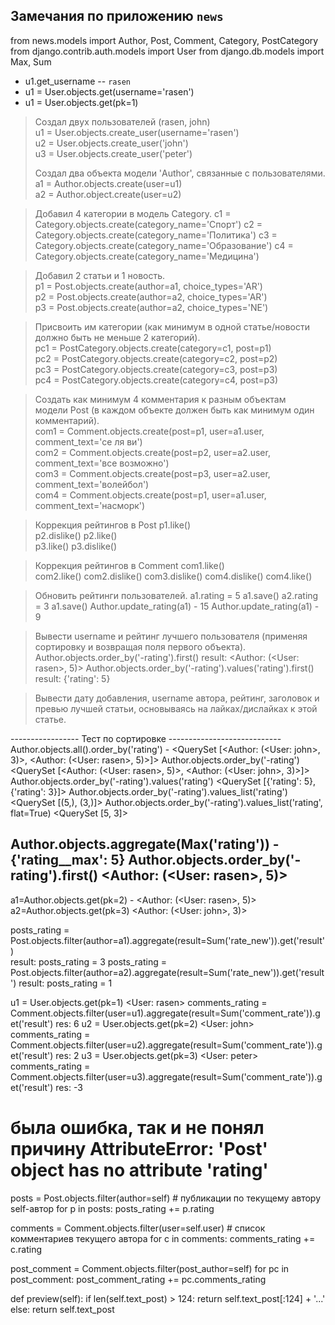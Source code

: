 Замечания по приложению `news`
------------------------------
from news.models import Author, Post, Comment, Category, PostCategory  
from django.contrib.auth.models import User
from django.db.models import Max, Sum

- u1.get_username -- `rasen` 
- u1 = User.objects.get(username='rasen')
- u1 = User.objects.get(pk=1)

> Создал двух пользователей (rasen, john)   
u1 = User.objects.create_user(username='rasen')      
u2 = User.objects.create_user('john')        
u3 = User.objects.create_user('peter')
> 
> Создал два объекта модели 'Author', связанные с пользователями.  
a1 = Author.objects.create(user=u1)  
a2 = Author.object.create(user=u2)

> Добавил 4 категории в модель Category.
c1 = Category.objects.create(category_name='Спорт')
c2 = Category.objects.create(category_name='Политика')
c3 = Category.objects.create(category_name='Образование')
c4 = Category.objects.create(category_name='Медицина') 
 
> Добавил 2 статьи и 1 новость.   
p1 = Post.objects.create(author=a1, choice_types='AR')  
p2 = Post.objects.create(author=a2, choice_types='AR')  
p3 = Post.objects.create(author=a2, choice_types='NE') 

> Присвоить им категории (как минимум в одной 
статье/новости должно быть не меньше 2 категорий).   
pc1 = PostCategory.objects.create(category=c1, post=p1)  
pc2 = PostCategory.objects.create(category=c2, post=p2)  
pc3 = PostCategory.objects.create(category=c3, post=p3)     
pc4 = PostCategory.objects.create(category=c4, post=p3)

> Создать как минимум 4 комментария к разным объектам  
модели Post (в каждом объекте должен быть как минимум один комментарий).     
com1 = Comment.objects.create(post=p1, user=a1.user, comment_text='се ля ви')  
com2 = Comment.objects.create(post=p2, user=a2.user, comment_text='все возможно')  
com3 = Comment.objects.create(post=p3, user=a2.user, comment_text='волейбол')  
com4 = Comment.objects.create(post=p1, user=a1.user,  comment_text='насморк')  


>Коррекция рейтингов в Post 
p1.like()  
p2.dislike() 
p2.like()  
p3.like() 
p3.dislike()

>Коррекция рейтингов в Comment 
com1.like()  
com2.like()
com2.dislike()
com3.dislike()
com4.dislike()
com4.like()

>Обновить рейтинги пользователей.
a1.rating = 5 a1.save()
a2.rating = 3 a1.save()
Author.update_rating(a1) - 15
Author.update_rating(a1) - 9

> Вывести username и рейтинг лучшего пользователя (применяя сортировку и возвращая поля первого объекта).
Author.objects.order_by('-rating').first()   result: <Author: (<User: rasen>, 5)>
Author.objects.order_by('-rating').values('rating').first()  result: {'rating': 5}

> Вывести дату добавления, username автора, рейтинг, заголовок и превью лучшей статьи, 
основываясь на лайках/дислайках к этой статье.
 



----------------- Тест по  сортировке ----------------------------
Author.objects.all().order_by('rating') - <QuerySet [<Author: (<User: john>, 3)>, <Author: (<User: rasen>, 5)>]>
Author.objects.order_by('-rating') <QuerySet [<Author: (<User: rasen>, 5)>, <Author: (<User: john>, 3)>]>
Author.objects.order_by('-rating').values('rating')  <QuerySet [{'rating': 5}, {'rating': 3}]>
Author.objects.order_by('-rating').values_list('rating') <QuerySet [(5,), (3,)]>
Author.objects.order_by('-rating').values_list('rating', flat=True) <QuerySet [5, 3]>

Author.objects.aggregate(Max('rating')) - {'rating__max': 5}
Author.objects.order_by('-rating').first() <Author: (<User: rasen>, 5)>
----------------------------------------------------------------------------------------
a1=Author.objects.get(pk=2) - <Author: (<User: rasen>, 5)>
a2=Author.objects.get(pk=3) <Author: (<User: john>, 3)>

posts_rating = Post.objects.filter(author=a1).aggregate(result=Sum('rate_new')).get('result')    
result: posts_rating = 3 
posts_rating = Post.objects.filter(author=a2).aggregate(result=Sum('rate_new')).get('result')
result: posts_rating = 1

u1 = User.objects.get(pk=1) <User: rasen>
comments_rating = Comment.objects.filter(user=u1).aggregate(result=Sum('comment_rate')).get('result')   res: 6
u2 = User.objects.get(pk=2)  <User: john>
comments_rating = Comment.objects.filter(user=u2).aggregate(result=Sum('comment_rate')).get('result')   res: 2
u3 = User.objects.get(pk=3)  <User: peter>
comments_rating = Comment.objects.filter(user=u3).aggregate(result=Sum('comment_rate')).get('result')   res: -3




#  была ошибка, так и не понял причину  AttributeError: 'Post' object has no attribute 'rating' 
posts = Post.objects.filter(author=self)  # публикации по текущему автору self-автор
    for p in posts:
        posts_rating += p.rating

comments = Comment.objects.filter(user=self.user)     # список комментариев текущего автора
   for c in comments:
       comments_rating += c.rating

post_comment = Comment.objects.filter(post_author=self)
   for pc in post_comment:
       post_comment_rating += pc.comments_rating







  def preview(self):
        if len(self.text_post) > 124:
            return self.text_post[:124] + '...'
        else:
            return self.text_post